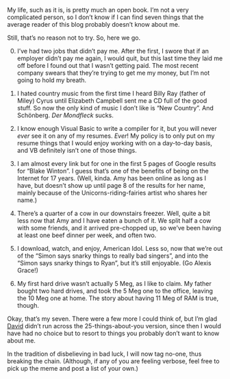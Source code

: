 <!--
.. title: Seven Things You Probably Didn’t Know About Me
.. date: 2009-02-18 21:30:57
.. author: Blake Winton
.. tags: wolever, seven, things
-->

My life, such as it is, is pretty much an open book.  I’m not a very
complicated person, so I don’t know if I can find seven things that the
average reader of this blog probably doesn’t know about me.

Still, that’s no reason not to try.  So, here we go.

0. I’ve had two jobs that didn’t pay me.  After the first, I swore that if
   an employer didn’t pay me again, I would quit, but this last time they
   laid me off before I found out that I wasn’t getting paid.  The most
   recent company swears that they’re trying to get me my money, but I’m
   not going to hold my breath.

0. I hated country music from the first time I heard Billy Ray (father of
   Miley) Cyrus until Elizabeth Campbell sent me a CD full of the good
   stuff.  So now the only kind of music I don’t like is “New Country”.
   And Schönberg.  *Der Mondfleck* sucks.

0. I know enough Visual Basic to write a compiler for it, but you will
   never _ever_ see it on any of my resumes.  *Ever*!  My policy is to only
   put on my resume things that I would enjoy working with on a day-to-day
   basis, and VB definitely isn’t one of those things.

0. I am almost every link but for one in the first 5 pages of Google
   results for “Blake Winton”.  I guess that’s one of the benefits of being
   on the Internet for 17 years.  (Well, kinda.  Amy has been online as
   long as I have, but doesn’t show up until page 8 of the results for her
   name, mainly because of the Unicorns-riding-fairies artist who shares
   her name.)

0. There’s a quarter of a cow in our downstairs freezer.  Well, quite a bit
   less now that Amy and I have eaten a bunch of it.  We split half a cow
   with some friends, and it arrived pre-chopped up, so we’ve been having
   at least one beef dinner per week, and often two.

0. I download, watch, and enjoy, American Idol.  Less so, now that we’re
   out of the “Simon says snarky things to really bad singers”, and into
   the “Simon says snarky things to Ryan”, but it’s still enjoyable.  (Go
   Alexis Grace!)

0. My first hard drive wasn’t actually 5 Meg, as I like to claim.  My
   father bought two hard drives, and took the 5 Meg one to the office,
   leaving the 10 Meg one at home.  The story about having 11 Meg of RAM is
   true, though.

Okay, that’s my seven.  There were a few more I could think of, but I’m
glad [David](http://blog.codekills.net/archives/50-Seven-Things.html)
didn’t run across the 25-things-about-you version, since then I would have
had no choice but to resort to things you probably don’t want to know about
me.

In the tradition of disbelieving in bad luck, I will now tag no-one, thus
breaking the chain.  (Although, if any of you are feeling verbose, feel
free to pick up the meme and post a list of your own.)

